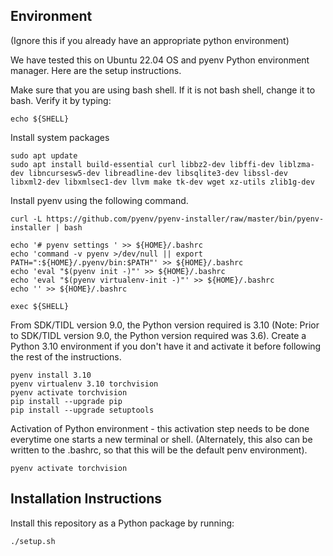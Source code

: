 ## Environment
(Ignore this if you already have an appropriate python environment)

We have tested this on Ubuntu 22.04 OS and pyenv Python environment manager. Here are the setup instructions.

Make sure that you are using bash shell. If it is not bash shell, change it to bash. Verify it by typing:
```
echo ${SHELL}
```

Install system packages
```
sudo apt update
sudo apt install build-essential curl libbz2-dev libffi-dev liblzma-dev libncursesw5-dev libreadline-dev libsqlite3-dev libssl-dev libxml2-dev libxmlsec1-dev llvm make tk-dev wget xz-utils zlib1g-dev
```

Install pyenv using the following command.
```
curl -L https://github.com/pyenv/pyenv-installer/raw/master/bin/pyenv-installer | bash

echo '# pyenv settings ' >> ${HOME}/.bashrc
echo 'command -v pyenv >/dev/null || export PATH=":${HOME}/.pyenv/bin:$PATH"' >> ${HOME}/.bashrc
echo 'eval "$(pyenv init -)"' >> ${HOME}/.bashrc
echo 'eval "$(pyenv virtualenv-init -)"' >> ${HOME}/.bashrc
echo '' >> ${HOME}/.bashrc

exec ${SHELL}
```

From SDK/TIDL version 9.0, the Python version required is 3.10 (Note: Prior to SDK/TIDL version 9.0, the Python version required was 3.6). Create a Python 3.10 environment if you don't have it and activate it before following the rest of the instructions.
```
pyenv install 3.10
pyenv virtualenv 3.10 torchvision
pyenv activate torchvision
pip install --upgrade pip
pip install --upgrade setuptools
```

Activation of Python environment - this activation step needs to be done everytime one starts a new terminal or shell. (Alternately, this also can be written to the .bashrc, so that this will be the default penv environment).
```
pyenv activate torchvision
```


## Installation Instructions
Install this repository as a Python package by running:
```
./setup.sh
```

